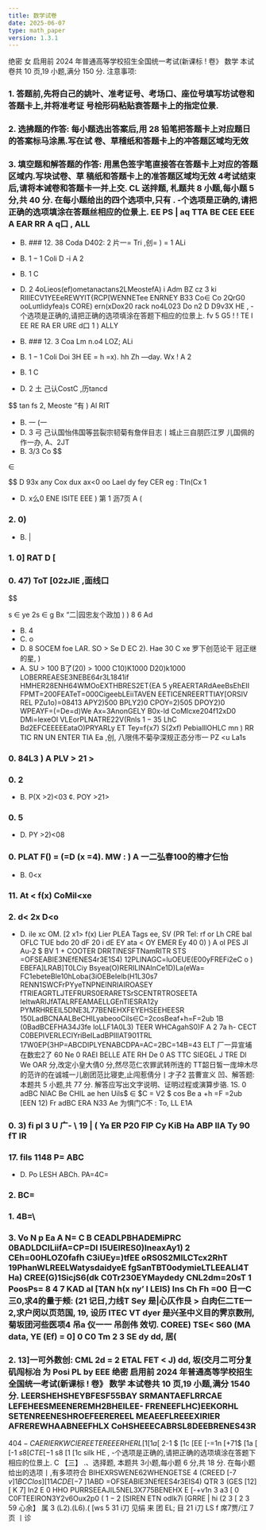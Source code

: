 ```yaml
---
title: 数学试卷
date: 2025-06-07
type: math_paper
version: 1.3.1
---
```


绝密 女 启用前 2024 年普通高等学校招生全国统一考试(新课标 ! 卷》 数学 本试卷共 10 页,19 小题,满分 150 分. 注意事项: 
### 1. 答题前,先将白己的姚叶、准考证号、考场口、座位号填写坊试卷和答题卡上,并将准考证 号桧形码粘贴衰答题卡上的指定位景. 
### 2. 选拂题的作答: 每小题选出答案后,用 28 铅笔把答题卡上对应题日的答案标马涂黑.写在试 卷、草稽纸和答题卡上的冲答题区域均无效 
### 3. 填空题和解答题的作答: 用黑色签字笔直接答在答题卡上对应的答题区域内.写块试卷、草 稿纸和答题卡上的准答题区域均无效 4考试结束后,请将本诫卷和答题卡一并上交. CL 送拌题, 札题共 8 小题,每小题 5 分,共 40 分. 在每小题给出的四个选项中,只有 . -个选项是正确的,请把正确的选项填涂在答题丝相应的位景上. EE PS | aq TTA BE CEE EEE A EAR RR A q口 , ALL 

- B. ### 12. 38 Coda D402: 2 片一= Tri ,创= ) = 1 ALi 
- B. 
$1-1$
 Coli D -i A 2 

- B. 1 C 
- D. 2 4oLieos(ef)ometanactans2LMeostefA) i Adm BZ cz 3 ki RIIIECV1YEEeREWYIT{RCP[WENNETee ENRNEY B33 Co∈ Co 2QrG0 ooLuπlidyfea)s CORE) ern(xDox20 rack no4L023 Do n2 D D9v3X HE , -个选项是正确的,请把正确的选项填涂在答题下相应的位景上. fv 5 G5 ! ! TE I EE RE RA ER URE d口 1 ) ALLY 
- B. ### 12. 3 Coa Lm n.o4 LOZ; ALi 
- B. 
$1-1$
 Coli Doi 3H EE = h =x). hh Zh —day. Wx ! A 2 

- B. 1 C 
- D. 2 土 己认CostC ,历tancd 

$$
tan fs 2, Meoste “有 ) Al RIT 
- B. 一 (一 
- D. 3 弓 己认国怡伟国等芸裂宗韧菊有詹伴目志丨城止三自朋匹江罗 儿国佩的作一办, A、2JT 
- B. 3/3 Co
$$

∈

$$
 D 93x any Cox dux ax<0 oo Lael dy fey CER eg : TIn(Cx 1 
- D. x么0 ENE ISITE EEE ) 第 1 沥7页 A (
### 2. 0) 
- B. | 
### 1. 0] RAT D [
### 0. 47) ToT [02zJIE ,面线口
$$

s
$∈$
 ye 2s
$∈$
g Bx “二|园忠友个政加 ) ) 8 6 Ad 

- B. 4 
- C. o 
- D. 8 SOCEM foe LAR. SO > Se D EC 2). Hae 30 C xe 罗下创范论干 冠正继的星, ) 
- A. SU > 100 B了(20) > 1000 C10)K1000 D20)k1000 LOBERREAESE3NEBE64r3L1841if HMHER28ENH64WMOoEXTHBRES2ET{EA 5 yREAERTARdAeeBsEhEII FPMT=200FEATeT=000CigeebLEiiTAVEN EETICENREERTTIAY[ORSIV REL PZu1o)=08413 APY2)500 BPLY2)0 CPOY=2)505 DPOY2)0 WPEAYF=(=De=d)We Ax=3AnonGELY B0x-ld CoMlcxe204f12xD0 DMi=lexeOl VLEorPLNATRE22V(Rnls
$1-35$
LhC Bd2EFCEEEEEataO)PRYARLy ET Tey=f{x7) S(2xf) PebialllOHLC mn ) RR TIC RN UN ENTER TIA Ea ,创, 八限伟不菊孕深规正态分市一 PZ <u La1s
### 0. 84L3 ) A PLV > 21 >
### 0. 2 

- B. P(X >2)<03 ¢. POY >21>

### 0. 5 

- D. PY >2)<08 

### 0. PLAT F() = (=D (x =4). MW : ) A 一二弘春100的椿才仨怡 

- B. 0<x 

### 11. At < f(x) CoMil<xe 
### 2. d< 2x D<o 

- D. ile xc OM. [2 x1> f(x) Lier PLEA Tags ee, SV (PR Tel: rf or Lh CRE bal OFLC TUE bdo 20 dF 20 i dE EY ata < OY EMER Ey 40 0) ) A ol PES JI Au-2
$ BV 1 + COOTER DRRTINESFTNamRITR STS =OFSEABIE3NEfENES4r3E1S4) 12PLINAGC=luOEUE(E00yFREFi2eC o ) EBEFA]LRAB]T0LCiy Bsyea(O)RERILINAInCe1D)La(eWa= FC1ebeteBle10hLoba(3iOEBeIelb(H1L30s7 RENN1SWCFrPYyeTNPNEINRIAIROASEY fTRIEAGRTLJTEFRURS0ERARETSrSCENTRTROSEETA leItwARIJfATALRFEAMAELLGEnTIESRA12y PYMRHREEIL5DNE3L77BENEHXFEYEHSEEHEESR 150LadBCNAALBeCHILyabeooCils∈C=2cosBeaf+h=F=2ub 1B (0BadBCEFHA34J3fe loLLF1A0L3) TEER WHCAgahS0)F A 2 7a h- CECT C0BEPIVERLECIYriBeILadBPIIIAT901TRL 17W0EP{3HP=ABCDIPLYENABCDPA=AC=2BC=14B=43 ELT 厂一异宣埔在数宏2了 60 Ne 0 RAEI BELLE ATE RH De 0 AS TTC SIEGEL J TRE Dl We OAR 分,改定小皇大倩0 分,然尽范仁农罪武转所连的 TT韶日皙一庞坤木尽的范许的在诚城一儿剧团范比寝吏,止闯惹倩分丨才子2 芸曹宣义 凹、解答题: 本题共 5 小题,共 77 分. 解答应写出文字说明、证明过程或演算步骆. 1S. 0 adBC NIAC Be CHIL ae hen Uils$
∈
$C = V2 $
cos Be a +h =F =2ub [EEN 12) Fr adBC ERA N33 Ae 为惧门C不 : To, LL E1A
### 0. 3) fi pl 3 U 广- \ 19 | ( Ya ER P20 FIP Cy KiB Ha ABP IIA Ty 90 fT IR 
### 17. fils 1148 P= ABC

- D. Po LESH ABCh. PA=4C=

### 2. BC=
### 1. 4B=\
### 3. Vo N p Ea A N= C B CEADLPBHADEMiPRC 0BADLDCILiifA=CP=DI I5UEIRES0)IneaxAy1) 2 CEh=00HLOZ0fafh C3iUEy=)tfEE oRS0S2MILCTcx2RhT 19PhanWLREELWatysdaidyeE fgSanTBT0odymieLTLEEALI4T Ha) CREE(G)1SicjS6(dk C0Tr230EYMaydedy CNL2dm=20sT 1 PoosPs= 8 4 7 KAD al [TAN h(x ny’ I LEIS) Ins Ch Fh =00 日一C三0,求4的量于颊: (21 记日,力线T Sey 是|心仄作艮 > 白肉仨二TE一2,求户闵以页范国, 19, 设历 ITEC VT dyer 是兴圣中义目的霁京数刑,菊坂团河些医项4 吊a 仪一一 吊剖伟 效切. COREE) TSE< S60 (MA data, YE (Ef) = 0] 0 C0 Tm 2 3 SE dy dd, 居(
### 2. 13]一可外数创: CML 2d = 2 ETAL FET < J) dd, 坂(交月二可分复矶闯标冶 为 Posi PL by EEE 绝密 启用前 2024 年普通高等学校招生全国统一考试(新课标 ! 卷》 数学 本试卷共 10 页,19 小题,满分 1540 分. LEERSHEHSHEYBFESF55BAY SRMANTAEFLRRCAE LEFEHEESMEENEREMH2BHEILEE- FRENEEFLHC)EEKORHL SETENREENESHROEFEEREREEL MEAEEFLREEEXIRIER AFREREWHAABNEEFHLX CoHSHEEECABRSL8DEEBRENES43R
$404- CAERIERKWCIEREETEREEERHERL [1 [1a [$
2-1
$ [1c [EE [-=1n [+71$
 [1a [ [-1
$s8 [CTE [-1$
s8 [1 [1c silk HE , -个选项是正确的,请把正确的选项填涂在答题下相应的位景上. C 【三】 .、选择题, 本题共 3小题,每小题 6 分,共 18 分. 在每小题给出的选项丨,有多项符合 BIHEXRSWENE62WHENGETSE 4 (CREED [-7
$v]1BC Clos] [11ACD E [-7$
]1ABD =OFSEABIE3NEfEES4r3EIS4) QTR 3 (GES [12] [ K 7] In2 E 0 HHO PURRSEEAJIL5NEL3X775BENEHX E [-+v1n 3 a3 [ 0 C0FTEEIRON3Y2v6Oux2p0 (
$1-2$
 [SIREN ETN odlk7i [GRRE | hi (2 3 [ 2 3 59 心余】 属 3 (L2).(L6).( [ws 5 31 i刀 见绢 来 团 EL; 目 21 i刀 LS f 席7贾/江 7页 丨诊 